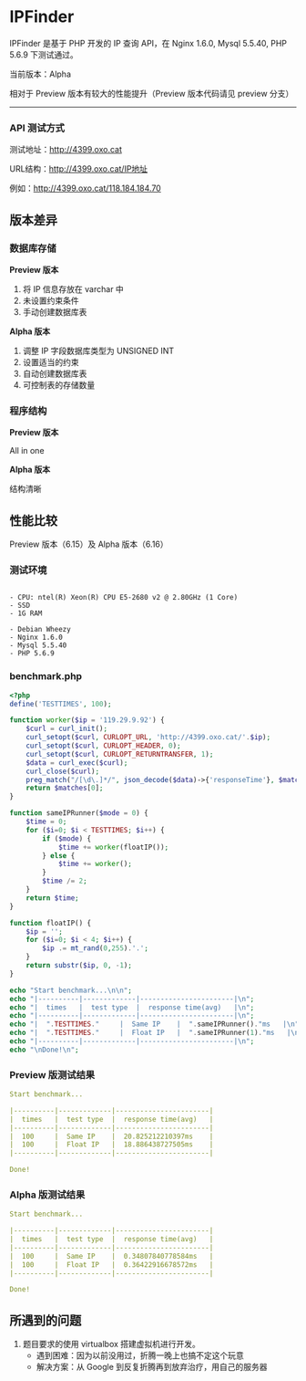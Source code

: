 # IPFinder

IPFinder 是基于 PHP 开发的 IP 查询 API，在 Nginx 1.6.0, Mysql 5.5.40, PHP 5.6.9 下测试通过。

当前版本：Alpha

相对于 Preview 版本有较大的性能提升（Preview 版本代码请见 preview 分支）

***

### API 测试方式

测试地址：http://4399.oxo.cat

URL结构：http://4399.oxo.cat/IP地址

例如：http://4399.oxo.cat/118.184.184.70



## 版本差异

### 数据库存储

__Preview 版本__

1. 将 IP 信息存放在 varchar 中
2. 未设置约束条件
3. 手动创建数据库表

__Alpha 版本__

1. 调整 IP 字段数据库类型为 UNSIGNED INT
2. 设置适当的约束
3. 自动创建数据库表
4. 可控制表的存储数量



### 程序结构

__Preview 版本__

All in one

__Alpha 版本__

结构清晰



## 性能比较

Preview 版本（6.15）及 Alpha 版本（6.16）

### 测试环境

``` ya

- CPU: ntel(R) Xeon(R) CPU E5-2680 v2 @ 2.80GHz (1 Core)
- SSD
- 1G RAM

- Debian Wheezy
- Nginx 1.6.0
- Mysql 5.5.40
- PHP 5.6.9
```



### benchmark.php

``` php
<?php
define('TESTTIMES', 100);

function worker($ip = '119.29.9.92') {
    $curl = curl_init();
    curl_setopt($curl, CURLOPT_URL, 'http://4399.oxo.cat/'.$ip);
    curl_setopt($curl, CURLOPT_HEADER, 0);
    curl_setopt($curl, CURLOPT_RETURNTRANSFER, 1);
    $data = curl_exec($curl);
    curl_close($curl);
    preg_match("/[\d\.]*/", json_decode($data)->{'responseTime'}, $matches);
    return $matches[0];
}

function sameIPRunner($mode = 0) {
    $time = 0;
    for ($i=0; $i < TESTTIMES; $i++) {
        if ($mode) {
            $time += worker(floatIP());
        } else {
            $time += worker();
        }
        $time /= 2;
    }
    return $time;
}

function floatIP() {
    $ip = '';
    for ($i=0; $i < 4; $i++) {
        $ip .= mt_rand(0,255).'.';
    }
    return substr($ip, 0, -1);
}

echo "Start benchmark...\n\n";
echo "|----------|-------------|-----------------------|\n";
echo "|  times   |  test type  |  response time(avg)   |\n";
echo "|----------|-------------|-----------------------|\n";
echo "|  ".TESTTIMES."     |  Same IP    |  ".sameIPRunner()."ms   |\n";
echo "|  ".TESTTIMES."     |  Float IP   |  ".sameIPRunner(1)."ms   |\n";
echo "|----------|-------------|-----------------------|\n";
echo "\nDone!\n";
```



### Preview  版测试结果

``` yaml
Start benchmark...

|----------|-------------|-----------------------|
|  times   |  test type  |  response time(avg)   |
|----------|-------------|-----------------------|
|  100     |  Same IP    |  20.825212210397ms    |
|  100     |  Float IP   |  18.886438727505ms    |
|----------|-------------|-----------------------|

Done!
```



### Alpha 版测试结果

``` yaml
Start benchmark...

|----------|-------------|-----------------------|
|  times   |  test type  |  response time(avg)   |
|----------|-------------|-----------------------|
|  100     |  Same IP    |  0.34807840778584ms   |
|  100     |  Float IP   |  0.36422916678572ms   |
|----------|-------------|-----------------------|

Done!
```



## 所遇到的问题

1. 题目要求的使用 virtualbox 搭建虚拟机进行开发。
   - 遇到困难：因为以前没用过，折腾一晚上也搞不定这个玩意
   - 解决方案：从 Google 到反复折腾再到放弃治疗，用自己的服务器
